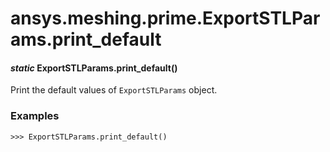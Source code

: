 # ansys.meshing.prime.ExportSTLParams.print_default



#### *static* ExportSTLParams.print_default()

Print the default values of `ExportSTLParams` object.

### Examples

```pycon
>>> ExportSTLParams.print_default()
```

<!-- !! processed by numpydoc !! -->
